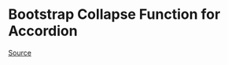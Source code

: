 # Bootstrap Collapse Function for Accordion
[Source](https://gist.github.com/MichaelRise/ea20d47f70fec7ec84d65ab1a7206c30)
